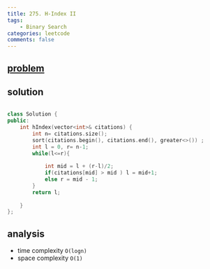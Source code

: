 ```yaml
---
title: 275. H-Index II
tags:
    - Binary Search
categories: leetcode
comments: false
---
```


## [problem](https://leetcode.com/problems/h-index-ii/)


## solution
```c++

class Solution {
public:
    int hIndex(vector<int>& citations) {
        int n= citations.size();
        sort(citations.begin(), citations.end(), greater<>()) ;
        int l = 0, r= n-1;
        while(l<=r){
            
            int mid = l + (r-l)/2;
            if(citations[mid] > mid ) l = mid+1;
            else r = mid - 1;
        }
        return l;
        
    }
};

```

## analysis
- time complexity `O(logn)`
- space complexity `O(1)`